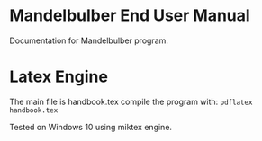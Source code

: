 # Mandelbulber End User Manual
Documentation for Mandelbulber program.

# Latex Engine
The main file is handbook.tex
compile the program with:
`pdflatex handbook.tex`

Tested on Windows 10 using miktex engine.

